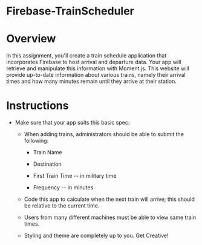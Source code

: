 # Firebase-TrainScheduler

# Overview
In this assignment, you'll create a train schedule application that incorporates Firebase to host arrival and departure data. Your app will retrieve and manipulate this information with Moment.js. This website will provide up-to-date information about various trains, namely their arrival times and how many minutes remain until they arrive at their station.

# Instructions
- Make sure that your app suits this basic spec:

    - When adding trains, administrators should be able to submit the following:

        - Train Name

        - Destination

        - First Train Time -- in military time

        - Frequency -- in minutes

    - Code this app to calculate when the next train will arrive; this should be relative to the current time.

    - Users from many different machines must be able to view same train times.

    - Styling and theme are completely up to you. Get Creative!